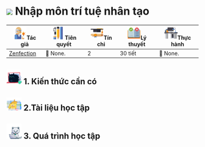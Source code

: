 # <img src="/images/docs/HP/CT190.png" width="45"> Nhập môn trí tuệ nhân tạo

| <img src="https://raw.githubusercontent.com/Zenfection/Image/master/2021/07/31-17-12-38-Professor%20Male.png" title="" alt="Professor Male.png" width="35">Tác giả | <img title="" src="https://raw.githubusercontent.com/Zenfection/Image/master/2021/07/31-17-08-42-Learning%20Tools.png" alt="Learning Tools.png" width="35">Tiên quyết | <img src="https://raw.githubusercontent.com/Zenfection/Image/master/2021/07/31-17-13-24-Degree.png" title="" alt="Degree.png" width="35">Tín chỉ | <img src="https://raw.githubusercontent.com/Zenfection/Image/master/2021/07/31-17-10-10-Rage%20Room%20Rules.png" title="" alt="Rage Room Rules.png" width="35">Lý thuyết | <img src="https://raw.githubusercontent.com/Zenfection/Image/master/2021/07/31-17-11-54-Student%20Desk.png" title="" alt="Student Desk.png" width="35">Thực hành |
| ------------------------------------------------------------------------------------------------------------------------------------------------------------------ | --------------------------------------------------------------------------------------------------------------------------------------------------------------------- | ------------------------------------------------------------------------------------------------------------------------------------------------ | ------------------------------------------------------------------------------------------------------------------------------------------------------------------------ | ---------------------------------------------------------------------------------------------------------------------------------------------------------------- |
| [Zenfection](http://facebook.com/zenfection)                                                                                                                       | 🚫 None.                                                                                                                                                              | 2                                                                                                                                                | 30 tiết                                                                                                                                                                       | 🚫 None.                                                                                                                                                               |

## <img src="https://raw.githubusercontent.com/Zenfection/Image/master/2021/08/02-21-26-29-tenor.gif" width="40"> 1. Kiến thức cần có

## <img src="https://raw.githubusercontent.com/Zenfection/Image/master/2021/08/02-21-24-49-tenor.gif" width="40"> 2.Tài liệu học tập

## <img src="https://raw.githubusercontent.com/Zenfection/Image/master/2021/08/02-21-41-35-tenor.gif" width="40"> 3. Quá trình học tập